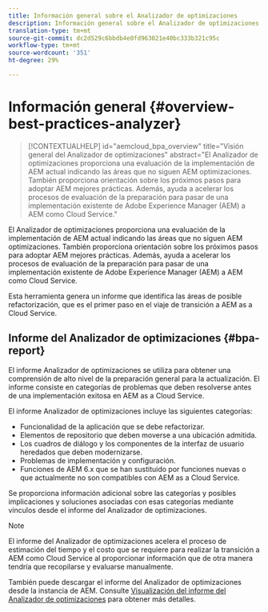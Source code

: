 ```yaml
---
title: Información general sobre el Analizador de optimizaciones
description: Información general sobre el Analizador de optimizaciones
translation-type: tm+mt
source-git-commit: dc2d529c6bbdb4e0fd963021e40bc333b321c95c
workflow-type: tm+mt
source-wordcount: '351'
ht-degree: 29%

---
```



# Información general {#overview-best-practices-analyzer}

>[!CONTEXTUALHELP]
>id="aemcloud_bpa_overview"
>title="Visión general del Analizador de optimizaciones"
>abstract="El Analizador de optimizaciones proporciona una evaluación de la implementación de AEM actual indicando las áreas que no siguen AEM optimizaciones. También proporciona orientación sobre los próximos pasos para adoptar AEM mejores prácticas. Además, ayuda a acelerar los procesos de evaluación de la preparación para pasar de una implementación existente de Adobe Experience Manager (AEM) a AEM como Cloud Service."

El Analizador de optimizaciones proporciona una evaluación de la implementación de AEM actual indicando las áreas que no siguen AEM optimizaciones. También proporciona orientación sobre los próximos pasos para adoptar AEM mejores prácticas. Además, ayuda a acelerar los procesos de evaluación de la preparación para pasar de una implementación existente de Adobe Experience Manager (AEM) a AEM como Cloud Service.

Esta herramienta genera un informe que identifica las áreas de posible refactorización, que es el primer paso en el viaje de transición a AEM as a Cloud Service.

## Informe del Analizador de optimizaciones {#bpa-report}

El informe Analizador de optimizaciones se utiliza para obtener una comprensión de alto nivel de la preparación general para la actualización. El informe consiste en categorías de problemas que deben resolverse antes de una implementación exitosa en AEM as a Cloud Service.

El informe Analizador de optimizaciones incluye las siguientes categorías:

* Funcionalidad de la aplicación que se debe refactorizar.
* Elementos de repositorio que deben moverse a una ubicación admitida.
* Los cuadros de diálogo y los componentes de la interfaz de usuario heredados que deben modernizarse.
* Problemas de implementación y configuración.
* Funciones de AEM 6.x que se han sustituido por funciones nuevas o que actualmente no son compatibles con AEM as a Cloud Service.

Se proporciona información adicional sobre las categorías y posibles implicaciones y soluciones asociadas con esas categorías mediante vínculos desde el informe del Analizador de optimizaciones.

>[!NOTE]
>El informe del Analizador de optimizaciones acelera el proceso de estimación del tiempo y el costo que se requiere para realizar la transición a AEM como Cloud Service al proporcionar información que de otra manera tendría que recopilarse y evaluarse manualmente.

También puede descargar el informe del Analizador de optimizaciones desde la instancia de AEM. Consulte [Visualización del informe del Analizador de optimizaciones](/help/move-to-cloud-service/best-practices-analyzer/using-best-practices-analyzer.md#viewing-report) para obtener más detalles.
